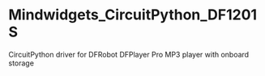 # Mindwidgets_CircuitPython_DF1201S
CircuitPython driver for DFRobot DFPlayer Pro MP3 player with onboard storage
